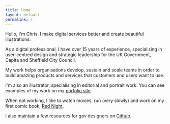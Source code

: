 ```yaml
---
title: Home
layout: default
permalink: /
---
```


<p class="lede"><span class="highlight">Hullo, I'm Chris. I make digital services better and create beautiful illustrations.</span> </p>

As a digital professional, I have over 15 years of experience, specialising in user-centred design and strategic leadership for the UK Government, Capita and Sheffield City Council.

My work helps organisations develop, sustain and scale teams in order to build amazing products and services that customers and users want to use. 

I'm also an illustrator, specialising in editorial and portrait work. You can see examples of my work on my <a href="https://christaylor.tumblr.com">porfolio site</a>. 

When not working, I like to watch movies, run (very slowly) and work on my first comic book, <a href="https://bigstompyrobot.com/">Red Night</a>. 

I also maintain a few resources for gov designers on <a href="https://github.com/ctdesign">Github</a>.
